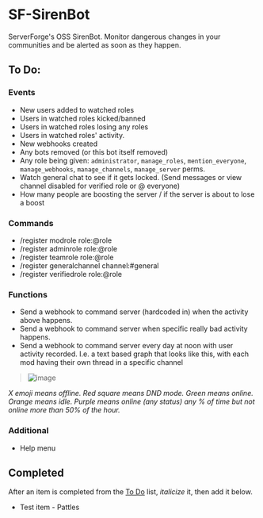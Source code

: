 # SF-SirenBot
ServerForge's OSS SirenBot. Monitor dangerous changes in your communities and be alerted as soon as they happen.

## To Do: 
### Events
* New users added to watched roles
* Users in watched roles kicked/banned
* Users in watched roles losing any roles
* Users in watched roles' activity.
* New webhooks created
* Any bots removed (or this bot itself removed)
* Any role being given: `administrator`, `manage_roles`, `mention_everyone`, `manage_webhooks`, `manage_channels`, `manage_server` perms.
* Watch general chat to see if it gets locked. (Send messages or view channel disabled for verified role or @ everyone)
* How many people are boosting the server / if the server is about to lose a boost

### Commands
* /register modrole role:@role
* /register adminrole role:@role
* /register teamrole role:@role
* /register generalchannel channel:#general
* /register verifiedrole role:@role

### Functions
* Send a webhook to command server (hardcoded in) when the activity above happens.
* Send a webhook to command server when specific really bad activity happens.
* Send a webhook to command server every day at noon with user activity recorded. I.e. a text based graph that looks like this, with each mod having their own thread in a specific channel

> ![image](https://user-images.githubusercontent.com/57507687/217126127-9deee77d-3df3-4e3d-baef-0bff8cb2a7f5.png)

*X emoji means offline. Red square means DND mode. Green means online. Orange means idle. Purple means online (any status) any % of time but not online more than 50% of the hour.*

### Additional
* Help menu

## Completed
After an item is completed from the [To Do](https://github.com/ping-Toven/SF-SirenBot/blob/main/README.md#to-do) list, *italicize* it, then add it below.
* Test item - Pattles
